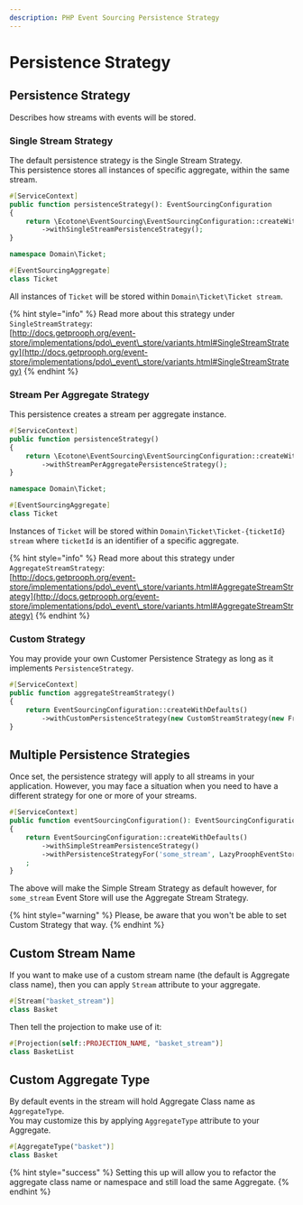 ```yaml
---
description: PHP Event Sourcing Persistence Strategy
---
```


# Persistence Strategy

## Persistence Strategy

Describes how streams with events will be stored.

### Single Stream Strategy

The default persistence strategy is the Single Stream Strategy.\
This persistence stores all instances of specific aggregate, within the same stream.

```php
#[ServiceContext]
public function persistenceStrategy(): EventSourcingConfiguration
{
    return \Ecotone\EventSourcing\EventSourcingConfiguration::createWithDefaults()
        ->withSingleStreamPersistenceStrategy();
}
```

```php
namespace Domain\Ticket;

#[EventSourcingAggregate]
class Ticket
```

All instances of `Ticket` will be stored within `Domain\Ticket\Ticket stream`.&#x20;

{% hint style="info" %}
Read more about this strategy under `SingleStreamStrategy`:\
[http://docs.getprooph.org/event-store/implementations/pdo\_event\_store/variants.html#SingleStreamStrategy](http://docs.getprooph.org/event-store/implementations/pdo\_event\_store/variants.html#SingleStreamStrategy)
{% endhint %}

### Stream Per Aggregate Strategy

This persistence creates a stream per aggregate instance.

```php
#[ServiceContext]
public function persistenceStrategy()
{
    return \Ecotone\EventSourcing\EventSourcingConfiguration::createWithDefaults()
        ->withStreamPerAggregatePersistenceStrategy();
}
```

```php
namespace Domain\Ticket;

#[EventSourcingAggregate]
class Ticket
```

Instances of `Ticket` will be stored within `Domain\Ticket\Ticket-{ticketId} stream` where `ticketId` is an identifier of a specific aggregate.&#x20;

{% hint style="info" %}
Read more about this strategy under `AggregateStreamStrategy`:\
[http://docs.getprooph.org/event-store/implementations/pdo\_event\_store/variants.html#AggregateStreamStrategy](http://docs.getprooph.org/event-store/implementations/pdo\_event\_store/variants.html#AggregateStreamStrategy)
{% endhint %}

### Custom Strategy

You may provide your own Customer Persistence Strategy as long as it implements `PersistenceStrategy`.

```php
#[ServiceContext]
public function aggregateStreamStrategy()
{
    return EventSourcingConfiguration::createWithDefaults()
        ->withCustomPersistenceStrategy(new CustomStreamStrategy(new FromProophMessageToArrayConverter()));
}
```

## Multiple Persistence Strategies

Once set, the persistence strategy will apply to all streams in your application. However, you may face a situation when you need to have a different strategy for one or more of your streams.

```php
#[ServiceContext]
public function eventSourcingConfiguration(): EventSourcingConfiguration
{
    return EventSourcingConfiguration::createWithDefaults()
        ->withSimpleStreamPersistenceStrategy()
        ->withPersistenceStrategyFor('some_stream', LazyProophEventStore::AGGREGATE_STREAM_PERSISTENCE)
    ;
}
```

The above will make the Simple Stream Strategy as default however, for `some_stream` Event Store will use the Aggregate Stream Strategy.

{% hint style="warning" %}
Please, be aware that you won't be able to set Custom Strategy that way.
{% endhint %}

## Custom Stream Name

If you want to make use of a custom stream name (the default is Aggregate class name), then you can apply `Stream` attribute to your aggregate.

```php
#[Stream("basket_stream")]
class Basket
```

Then tell the projection to make use of it:

```php
#[Projection(self::PROJECTION_NAME, "basket_stream")]
class BasketList
```

## Custom Aggregate Type

By default events in the stream will hold Aggregate Class name as `AggregateType`. \
You may customize this by applying `AggregateType` attribute to your Aggregate.

```php
#[AggregateType("basket")]
class Basket
```

{% hint style="success" %}
Setting this up will allow you to refactor the aggregate class name or namespace and still load the same Aggregate.
{% endhint %}
